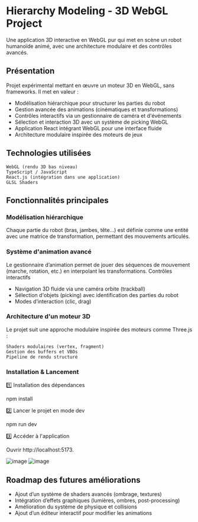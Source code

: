 # Hierarchy Modeling - 3D WebGL Project

Une application 3D interactive en WebGL pur qui met en scène un robot humanoïde animé, avec une architecture modulaire et des contrôles avancés.

## Présentation

Projet expérimental mettant en œuvre un moteur 3D en WebGL, sans frameworks. Il met en valeur :
- Modélisation hiérarchique pour structurer les parties du robot
- Gestion avancée des animations (cinématiques et transformations)
-  Contrôles interactifs via un gestionnaire de caméra et d'événements
- Sélection et interaction 3D avec un système de picking WebGL
- Application React intégrant WebGL pour une interface fluide
-  Architecture modulaire inspirée des moteurs de jeux

## Technologies utilisées

    WebGL (rendu 3D bas niveau)
    TypeScript / JavaScript
    React.js (intégration dans une application)
    GLSL Shaders

## Fonctionnalités principales

### Modélisation hiérarchique

Chaque partie du robot (bras, jambes, tête...) est définie comme une entité avec une matrice de transformation, permettant des mouvements articulés.

### Système d'animation avancé

Le gestionnaire d’animation permet de jouer des séquences de mouvement (marche, rotation, etc.) en interpolant les transformations.
Contrôles interactifs

- Navigation 3D fluide via une caméra orbite (trackball)
- Sélection d'objets (picking) avec identification des parties du robot
- Modes d’interaction (clic, drag)

### Architecture d'un moteur 3D

Le projet suit une approche modulaire inspirée des moteurs comme Three.js :

    Shaders modulaires (vertex, fragment)
    Gestion des buffers et VBOs
    Pipeline de rendu structuré

### Installation & Lancement
1️⃣ Installation des dépendances

npm install

2️⃣ Lancer le projet en mode dev

npm run dev

3️⃣ Accéder à l'application

Ouvrir http://localhost:5173.

![image](https://github.com/user-attachments/assets/60057cd4-a20f-4600-b25f-5f5a73e2b64c)
![image](https://github.com/user-attachments/assets/daa6bbee-6c16-4ea8-acaa-2593d286d0f4)



## Roadmap des futures améliorations 

-  Ajout d’un système de shaders avancés (ombrage, textures)
- Intégration d’effets graphiques (lumières, ombres, post-processing)
- Amélioration du système de physique et collisions
- Ajout d’un éditeur interactif pour modifier les animations

